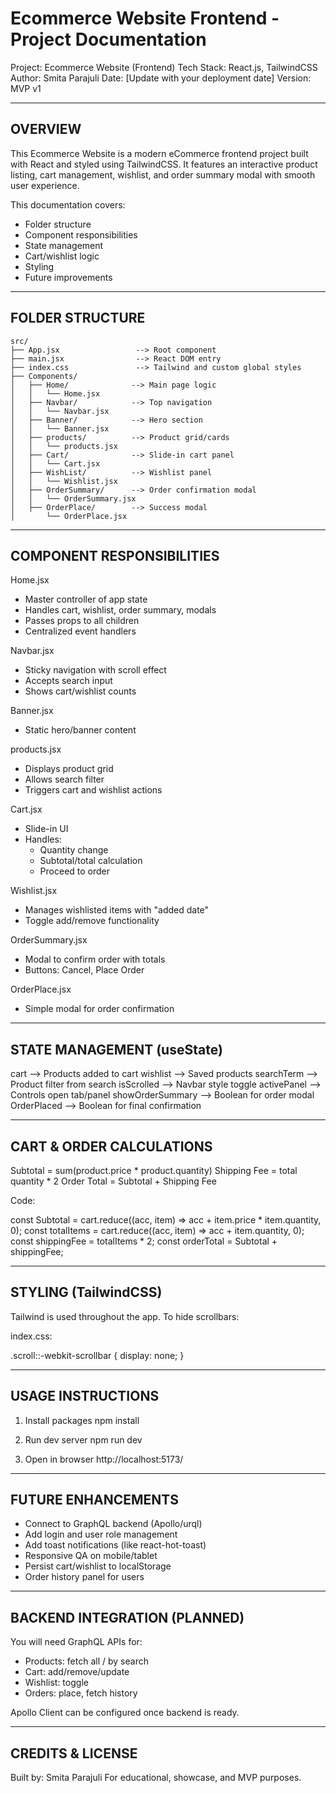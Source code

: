 Ecommerce Website Frontend - Project Documentation
========================================

Project: Ecommerce Website (Frontend)
Tech Stack: React.js, TailwindCSS
Author: Smita Parajuli
Date: [Update with your deployment date]
Version: MVP v1

----------------------------------------
OVERVIEW
----------------------------------------

This Ecommerce Website is a modern eCommerce frontend project built with React and styled using TailwindCSS. 
It features an interactive product listing, cart management, wishlist, and order summary modal with 
smooth user experience.

This documentation covers:

- Folder structure
- Component responsibilities
- State management
- Cart/wishlist logic
- Styling
- Future improvements

----------------------------------------
FOLDER STRUCTURE
----------------------------------------
```
src/
├── App.jsx                 --> Root component
├── main.jsx                --> React DOM entry
├── index.css               --> Tailwind and custom global styles
├── Components/
│   ├── Home/              --> Main page logic
│   │   └── Home.jsx
│   ├── Navbar/            --> Top navigation
│   │   └── Navbar.jsx
│   ├── Banner/            --> Hero section
│   │   └── Banner.jsx
│   ├── products/          --> Product grid/cards
│   │   └── products.jsx
│   ├── Cart/              --> Slide-in cart panel
│   │   └── Cart.jsx
│   ├── WishList/          --> Wishlist panel
│   │   └── Wishlist.jsx
│   ├── OrderSummary/      --> Order confirmation modal
│   │   └── OrderSummary.jsx
│   ├── OrderPlace/        --> Success modal
│       └── OrderPlace.jsx
```
----------------------------------------
COMPONENT RESPONSIBILITIES
----------------------------------------

Home.jsx
- Master controller of app state
- Handles cart, wishlist, order summary, modals
- Passes props to all children
- Centralized event handlers

Navbar.jsx
- Sticky navigation with scroll effect
- Accepts search input
- Shows cart/wishlist counts

Banner.jsx
- Static hero/banner content

products.jsx
- Displays product grid
- Allows search filter
- Triggers cart and wishlist actions

Cart.jsx
- Slide-in UI
- Handles:
  - Quantity change
  - Subtotal/total calculation
  - Proceed to order

Wishlist.jsx
- Manages wishlisted items with "added date"
- Toggle add/remove functionality

OrderSummary.jsx
- Modal to confirm order with totals
- Buttons: Cancel, Place Order

OrderPlace.jsx
- Simple modal for order confirmation

----------------------------------------
STATE MANAGEMENT (useState)
----------------------------------------

cart                 --> Products added to cart
wishlist             --> Saved products
searchTerm           --> Product filter from search
isScrolled           --> Navbar style toggle
activePanel          --> Controls open tab/panel
showOrderSummary     --> Boolean for order modal
OrderPlaced          --> Boolean for final confirmation

----------------------------------------
CART & ORDER CALCULATIONS
----------------------------------------

Subtotal      = sum(product.price * product.quantity)
Shipping Fee  = total quantity * 2
Order Total   = Subtotal + Shipping Fee

Code:

const Subtotal = cart.reduce((acc, item) => acc + item.price * item.quantity, 0);
const totalItems = cart.reduce((acc, item) => acc + item.quantity, 0);
const shippingFee = totalItems * 2;
const orderTotal = Subtotal + shippingFee;

----------------------------------------
STYLING (TailwindCSS)
----------------------------------------

Tailwind is used throughout the app.
To hide scrollbars:

index.css:

.scroll::-webkit-scrollbar {
    display: none;
}

----------------------------------------
USAGE INSTRUCTIONS
----------------------------------------

1. Install packages
   npm install

2. Run dev server
   npm run dev

3. Open in browser
   http://localhost:5173/

----------------------------------------
FUTURE ENHANCEMENTS
----------------------------------------

- Connect to GraphQL backend (Apollo/urql)
- Add login and user role management
- Add toast notifications (like react-hot-toast)
- Responsive QA on mobile/tablet
- Persist cart/wishlist to localStorage
- Order history panel for users

----------------------------------------
BACKEND INTEGRATION (PLANNED)
----------------------------------------

You will need GraphQL APIs for:

- Products: fetch all / by search
- Cart: add/remove/update
- Wishlist: toggle
- Orders: place, fetch history

Apollo Client can be configured once backend is ready.

----------------------------------------
CREDITS & LICENSE
----------------------------------------

Built by: Smita Parajuli 
For educational, showcase, and MVP purposes.  

